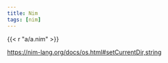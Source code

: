 ```yaml
---
title: Nim
tags: [nim]
---
```


{{< r "a/a.nim" >}}

<https://nim-lang.org/docs/os.html#setCurrentDir,string>
